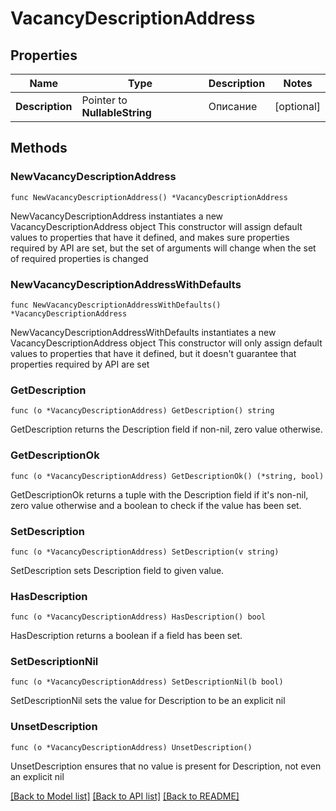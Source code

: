 # VacancyDescriptionAddress

## Properties

Name | Type | Description | Notes
------------ | ------------- | ------------- | -------------
**Description** | Pointer to **NullableString** | Описание | [optional] 

## Methods

### NewVacancyDescriptionAddress

`func NewVacancyDescriptionAddress() *VacancyDescriptionAddress`

NewVacancyDescriptionAddress instantiates a new VacancyDescriptionAddress object
This constructor will assign default values to properties that have it defined,
and makes sure properties required by API are set, but the set of arguments
will change when the set of required properties is changed

### NewVacancyDescriptionAddressWithDefaults

`func NewVacancyDescriptionAddressWithDefaults() *VacancyDescriptionAddress`

NewVacancyDescriptionAddressWithDefaults instantiates a new VacancyDescriptionAddress object
This constructor will only assign default values to properties that have it defined,
but it doesn't guarantee that properties required by API are set

### GetDescription

`func (o *VacancyDescriptionAddress) GetDescription() string`

GetDescription returns the Description field if non-nil, zero value otherwise.

### GetDescriptionOk

`func (o *VacancyDescriptionAddress) GetDescriptionOk() (*string, bool)`

GetDescriptionOk returns a tuple with the Description field if it's non-nil, zero value otherwise
and a boolean to check if the value has been set.

### SetDescription

`func (o *VacancyDescriptionAddress) SetDescription(v string)`

SetDescription sets Description field to given value.

### HasDescription

`func (o *VacancyDescriptionAddress) HasDescription() bool`

HasDescription returns a boolean if a field has been set.

### SetDescriptionNil

`func (o *VacancyDescriptionAddress) SetDescriptionNil(b bool)`

 SetDescriptionNil sets the value for Description to be an explicit nil

### UnsetDescription
`func (o *VacancyDescriptionAddress) UnsetDescription()`

UnsetDescription ensures that no value is present for Description, not even an explicit nil

[[Back to Model list]](../README.md#documentation-for-models) [[Back to API list]](../README.md#documentation-for-api-endpoints) [[Back to README]](../README.md)


